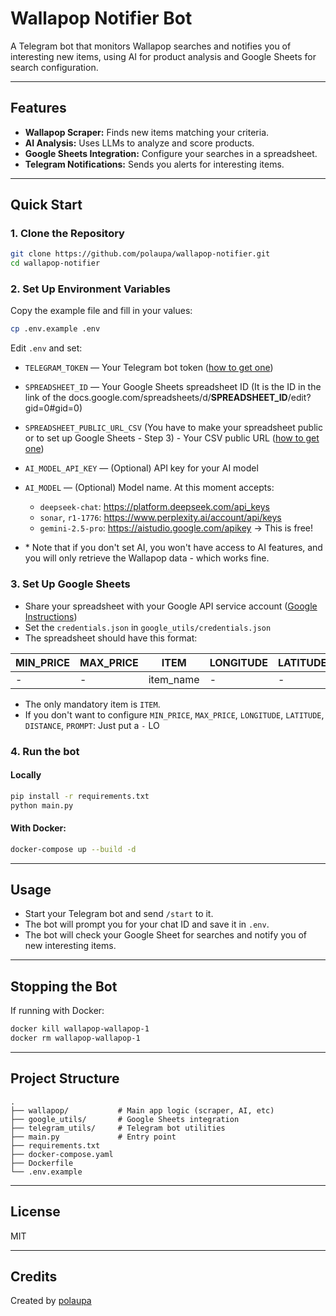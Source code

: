 # Wallapop Notifier Bot

A Telegram bot that monitors Wallapop searches and notifies you of interesting new items, using AI for product analysis and Google Sheets for search configuration.

---

## Features

- **Wallapop Scraper:** Finds new items matching your criteria.
- **AI Analysis:** Uses LLMs to analyze and score products.
- **Google Sheets Integration:** Configure your searches in a spreadsheet.
- **Telegram Notifications:** Sends you alerts for interesting items.

---

## Quick Start

### 1. Clone the Repository

```bash
git clone https://github.com/polaupa/wallapop-notifier.git
cd wallapop-notifier
```

### 2. Set Up Environment Variables

Copy the example file and fill in your values:

```bash
cp .env.example .env
```

Edit `.env` and set:

- `TELEGRAM_TOKEN` — Your Telegram bot token ([how to get one](https://core.telegram.org/bots/tutorial))
- `SPREADSHEET_ID` — Your Google Sheets spreadsheet ID (It is the ID in the link of the docs.google.com/spreadsheets/d/**SPREADSHEET_ID**/edit?gid=0#gid=0)
- `SPREADSHEET_PUBLIC_URL_CSV` (You have to make your spreadsheet public or to set up Google Sheets - Step 3) - Your CSV public URL ([how to get one](https://support.google.com/docs/answer/183965?hl=en&co=GENIE.Platform%3DDesktop))
- `AI_MODEL_API_KEY` — (Optional) API key for your AI model
- `AI_MODEL` — (Optional) Model name. At this moment accepts:
    - `deepseek-chat`: https://platform.deepseek.com/api_keys
    - `sonar`, `r1-1776`: https://www.perplexity.ai/account/api/keys
    - `gemini-2.5-pro`: https://aistudio.google.com/apikey -> This is free!

- \* Note that if you don't set AI, you won't have access to AI features, and you will only retrieve the Wallapop data - which works fine. 

### 3. Set Up Google Sheets

- Share your spreadsheet with your Google API service account ([Google Instructions](https://developers.google.com/workspace/guides/create-credentials?hl=es-419))
- Set the `credentials.json` in `google_utils/credentials.json` 
- The spreadsheet should have this format:

| MIN_PRICE | MAX_PRICE | ITEM      | LONGITUDE | LATITUDE | DISTANCE | PROMPT |
|-----------|-----------|-----------|-----------|----------|----------|--------|
| -         | -         | item_name | -         | -        | -        | -      |
- The only mandatory item is `ITEM`.
- If you don't want to configure `MIN_PRICE`, `MAX_PRICE`, `LONGITUDE`, `LATITUDE`, `DISTANCE`, `PROMPT`: Just put a  `-`
LO
### 4. Run the bot

#### Locally

```bash
pip install -r requirements.txt
python main.py
```

#### With Docker:

```bash
docker-compose up --build -d
```

---

## Usage

- Start your Telegram bot and send `/start` to it.
- The bot will prompt you for your chat ID and save it in `.env`.
- The bot will check your Google Sheet for searches and notify you of new interesting items.

---

## Stopping the Bot

If running with Docker:

```bash
docker kill wallapop-wallapop-1
docker rm wallapop-wallapop-1
```

---

## Project Structure

```
.
├── wallapop/           # Main app logic (scraper, AI, etc)
├── google_utils/       # Google Sheets integration
├── telegram_utils/     # Telegram bot utilities
├── main.py             # Entry point
├── requirements.txt
├── docker-compose.yaml
├── Dockerfile
└── .env.example
```

---

## License

MIT

---

## Credits

Created by [polaupa](https://github.com/polaupa)
